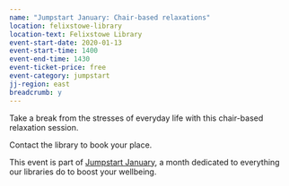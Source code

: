 ```yaml
---
name: "Jumpstart January: Chair-based relaxations"
location: felixstowe-library
location-text: Felixstowe Library
event-start-date: 2020-01-13
event-start-time: 1400
event-end-time: 1430
event-ticket-price: free
event-category: jumpstart
jj-region: east
breadcrumb: y
---
```


Take a break from the stresses of everyday life with this chair-based relaxation session.

Contact the library to book your place.

This event is part of [Jumpstart January](/jumpstart-january/), a month dedicated to everything our libraries do to boost your wellbeing.
